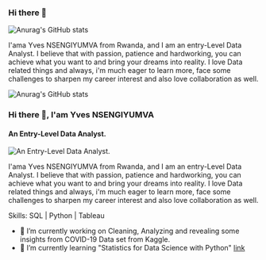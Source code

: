### Hi there 👋
![Anurag's GitHub stats](https://github-readme-stats.vercel.app/api?username=JoeYves&show_icons=true&theme=radical)

I'ama Yves NSENGIYUMVA from Rwanda, and I am an entry-Level Data Analyst. I believe that with passion, patience and hardworking, you can achieve what you want to and bring your dreams into reality.
I love Data related things and always, i'm much eager to learn more, face some challenges to sharpen my career interest and also love collaboration as well.

![Anurag's GitHub stats](https://github-readme-stats.vercel.app/api?username=JoeYves&show_icons=true&theme=transparent)









### Hi there 👋, I'am Yves NSENGIYUMVA 
#### An Entry-Level Data Analyst.
![An Entry-Level Data Analyst.](https://arturssmirnovs.github.io/github-profile-readme-generator/images/banner.png)

I'ama Yves NSENGIYUMVA from Rwanda, and I am an entry-Level Data Analyst. I believe that with passion, patience and hardworking, you can achieve what you want to and bring your dreams into reality.
I love Data related things and always, i'm much eager to learn more, face some challenges to sharpen my career interest and also love collaboration as well.


Skills:     SQL | Python | Tableau 

- 🔭 I’m currently working on Cleaning, Analyzing and revealing some insights from COVID-19 Data set from Kaggle. 
- 🌱 I’m currently learning "Statistics for Data Science with Python"  [link](https://www.coursera.org/learn/statistics-for-data-science-python/home/week/4) 













